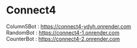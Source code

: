 # Connect4

Column5Bot : https://connect4-ydyh.onrender.com<br>
RandomBot : https://connect4-1.onrender.com<br>
CounterBot : https://connect4-2.onrender.com<br>

